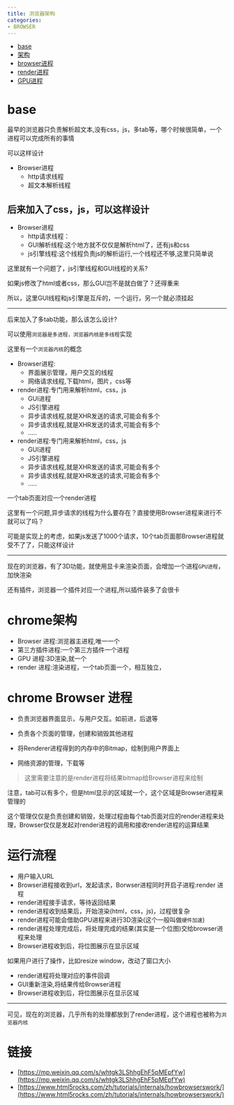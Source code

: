 ```yaml
---
title: 浏览器架构
categories: 
- BROWSER
---
```


- [base](#base)
- [架构](#架构)
- [browser进程](#browser进程)
- [render进程](#render进程)
- [GPU进程](#GPU进程)

# base

最早的浏览器只负责解析超文本,没有css，js，多tab等，哪个时候很简单，一个进程可以完成所有的事情

可以这样设计

- Browser进程
    - http请求线程
    - 超文本解析线程


后来加入了css，js，可以这样设计
--------------------
- Browser进程
    - http请求线程：
    - GUI解析线程:这个地方就不仅仅是解析html了，还有js和css
    - js引擎线程:这个线程负责js的解析运行,一个线程还不够,这里只简单说

这里就有一个问题了，js引擎线程和GUI线程的关系?

如果js修改了html或者css，那么GUI岂不是就白做了？还得重来

所以，这里GUI线程和js引擎是互斥的，一个运行，另一个就必须挂起


--------------------

后来加入了多tab功能，那么该怎么设计?

可以使用`浏览器是多进程，浏览器内核是多线程`实现

这里有一个`浏览器内核`的概念

- Browser进程:
    - 界面展示管理，用户交互的线程
    - 网络请求线程,下载html，图片，css等
- render进程:专门用来解析html，css，js
    - GUI进程
    - JS引擎进程
    - 异步请求线程,就是XHR发送的请求,可能会有多个
    - 异步请求线程,就是XHR发送的请求,可能会有多个
    - .....
- render进程:专门用来解析html，css，js
    - GUI进程
    - JS引擎进程
    - 异步请求线程,就是XHR发送的请求,可能会有多个
    - 异步请求线程,就是XHR发送的请求,可能会有多个
    - .....



一个tab页面对应一个render进程

这里有一个问题,异步请求的线程为什么要存在？直接使用Browser进程来进行不就可以了吗？

可能是实现上的考虑，如果js发送了1000个请求，10个tab页面那Browser进程就受不了了，只能这样设计


--------------------

现在的浏览器，有了3D功能，就使用显卡来渲染页面，会增加一个进程`GPU进程`，加快渲染

还有插件，浏览器一个插件对应一个进程,所以插件装多了会很卡

# chrome架构

- Browser 进程:浏览器主进程,唯一一个
- 第三方插件进程:一个第三方插件一个进程
- GPU 进程:3D渲染,就一个
- render 进程:渲染进程，一个tab页面一个，相互独立，


# chrome Browser 进程

- 负责浏览器界面显示，与用户交互。如前进，后退等

- 负责各个页面的管理，创建和销毁其他进程

- 将Renderer进程得到的内存中的Bitmap，绘制到用户界面上

- 网络资源的管理，下载等

> 这里需要注意的是render进程将结果bitmap给Browser进程来绘制

注意，tab可以有多个，但是html显示的区域就一个，这个区域是Browser进程来管理的

这个管理仅仅是负责创建和销毁，处理过程由每个tab页面对应的render进程来处理，Browser仅仅是发起对render进程的调用和接收render进程的运算结果



# 运行流程

- 用户输入URL
- Browser进程接收到url，发起请求，Borwser进程同时开启子进程:render 进程
- render进程接手请求，等待返回结果
- render进程收到结果后，开始渲染(html，css，js)，过程很复杂
- render进程可能会借助GPU进程来进行3D渲染(这个一般叫做`硬件加速`)
- render进程处理完成后，将处理完成的结果(其实是一个位图)交给browser进程来处理
- Browser进程收到后，将位图展示在显示区域

如果用户进行了操作，比如resize window，改动了窗口大小

- render进程将处理对应的事件回调
- GUI重新渲染,将结果传给Browser进程
- Browser进程收到后，将位图展示在显示区域

-------------

可见，现在的浏览器，几乎所有的处理都放到了render进程，这个进程也被称为`浏览器内核`



# 链接
- [https://mp.weixin.qq.com/s/whtgk3LShhgEhF5pMEpfYw](https://mp.weixin.qq.com/s/whtgk3LShhgEhF5pMEpfYw)
- [https://www.html5rocks.com/zh/tutorials/internals/howbrowserswork/](https://www.html5rocks.com/zh/tutorials/internals/howbrowserswork/)